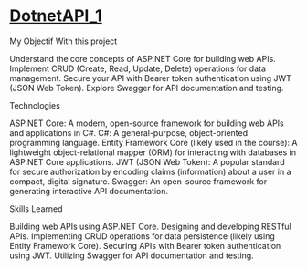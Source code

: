 
# [DotnetAPI_1](https://mydotnetapi.azurewebsites.net/swagger/index.html)

My Objectif With this project

Understand the core concepts of ASP.NET Core for building web APIs.
Implement CRUD (Create, Read, Update, Delete) operations for data management.
Secure your API with Bearer token authentication using JWT (JSON Web Token).
Explore Swagger for API documentation and testing.

Technologies

ASP.NET Core: A modern, open-source framework for building web APIs and applications in C#.
C#: A general-purpose, object-oriented programming language.
Entity Framework Core (likely used in the course): A lightweight object-relational mapper (ORM) for interacting with databases in ASP.NET Core applications.
JWT (JSON Web Token): A popular standard for secure authorization by encoding claims (information) about a user in a compact, digital signature.
Swagger: An open-source framework for generating interactive API documentation.

Skills Learned

Building web APIs using ASP.NET Core.
Designing and developing RESTful APIs.
Implementing CRUD operations for data persistence (likely using Entity Framework Core).
Securing APIs with Bearer token authentication using JWT.
Utilizing Swagger for API documentation and testing.

